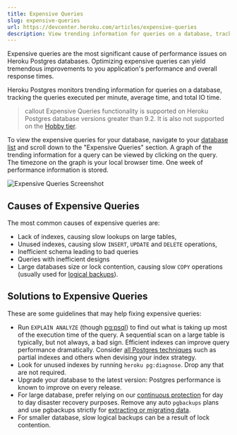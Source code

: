 ```yaml
---
title: Expensive Queries
slug: expensive-queries
url: https://devcenter.heroku.com/articles/expensive-queries
description: View trending information for queries on a database, track the queries executed per minute, average time, and total IO time on Heroku Postgres.
---
```


Expensive queries are the most significant cause of performance issues
on Heroku Postgres databases. Optimizing expensive queries can yield tremendous improvements to you application's performance and overall response times.

Heroku Postgres monitors trending information for queries on a database, tracking the queries executed per minute, average time, and total IO time. 

>callout
>Expensive Queries functionality is supported on Heroku Postgres database versions greater than 9.2. It is also not supported on the [Hobby tier](https://devcenter.heroku.com/articles/heroku-postgres-plans#plan-tiers).

To view the expensive queries for your database, navigate to your [database list](https://postgres.heroku.com/databases) and scroll down to the "Expensive Queries" section. A graph of the trending information for a query can be viewed by clicking on the query. The timezone on the graph is your local browser time. One week of performance information is stored.

![Expensive Queries Screenshot](https://s3.amazonaws.com/heroku.devcenter/heroku_assets/images/351-original.jpg 'Expensive Queries Screenshot')

## Causes of Expensive Queries

The most common causes of expensive queries are:

* Lack of indexes, causing slow lookups on large tables,
* Unused indexes, causing slow `INSERT`, `UPDATE` and `DELETE` operations,
* Inefficient schema leading to bad queries
* Queries with inefficient designs
* Large databases size or lock contention, causing slow `COPY` operations (usually used for [logical backups](https://devcenter.heroku.com/articles/heroku-postgres-data-safety-and-continuous-protection#logical-backups-on-heroku-postgres)). 

## Solutions to Expensive Queries

These are some guidelines that may help fixing expensive queries:

* Run `EXPLAIN ANALYZE` (though [pg:psql](https://devcenter.heroku.com/articles/heroku-postgresql#pg-psql)) to find out what is taking up most of the execution time of the query. A sequential scan on a large table is typically, but not always, a bad sign. Efficient indexes can improve query performance dramatically. Consider [all Postgres techniques](https://devcenter.heroku.com/articles/postgresql-indexes) such as partial indexes and
others when devising your index strategy.
* Look for unused indexes by running `heroku pg:diagnose`. Drop any that are not required. 
* Upgrade your database to the latest version: Postgres performance is known to improve on every release. 
* For large database, prefer relying on our [continuous protection](https://devcenter.heroku.com/articles/heroku-postgres-data-safety-and-continuous-protection#physical-backups-on-heroku-postgres) for day to day disaster recovery purposes. Remove any auto `pgbackups` plans and use pgbackups strictly for [extracting or migrating data](https://devcenter.heroku.com/articles/heroku-postgres-data-safety-and-continuous-protection#logical-backups-on-heroku-postgres).
* For smaller database, slow logical backups can be a result of lock contention.